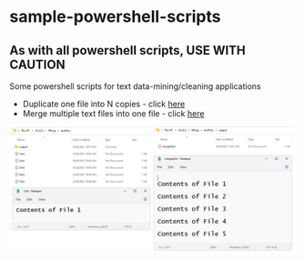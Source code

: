 # sample-powershell-scripts
## As with all powershell scripts, USE WITH CAUTION

Some powershell scripts for text data-mining/cleaning applications

- Duplicate one file into N copies - click [here](https://raw.githubusercontent.com/sureshlazaruspaul/sample-powershell-scripts/main/duplicateFiles.ps1)
- Merge multiple text files into one file - click [here](https://raw.githubusercontent.com/sureshlazaruspaul/sample-powershell-scripts/main/mergeAllTxtFiles.ps1)

![Merge Files](images/mergeAllTxtFiles.png)
